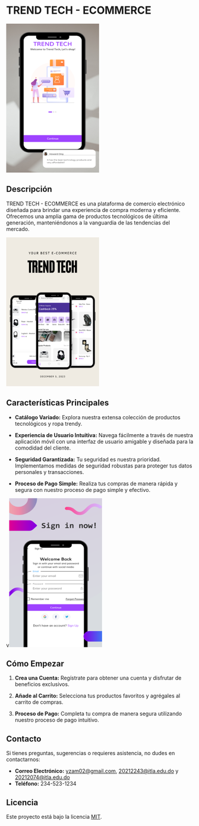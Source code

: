 # TREND TECH - ECOMMERCE

<img src="trendtech.png" alt="home" width="250" height="400" position="center">


## Descripción

TREND TECH - ECOMMERCE es una plataforma de comercio electrónico diseñada para brindar una experiencia de compra moderna y eficiente. Ofrecemos una amplia gama de productos tecnológicos de última generación, manteniéndonos a la vanguardia de las tendencias del mercado.

<img src="products (1).png" alt="products" width="250" height="400" position="center">


## Características Principales

- **Catálogo Variado:** Explora nuestra extensa colección de productos tecnológicos y ropa trendy.
  
- **Experiencia de Usuario Intuitiva:** Navega fácilmente a través de nuestra aplicación móvil con una interfaz de usuario amigable y diseñada para la comodidad del cliente.

- **Seguridad Garantizada:** Tu seguridad es nuestra prioridad. Implementamos medidas de seguridad robustas para proteger tus datos personales y transacciones.

- **Proceso de Pago Simple:** Realiza tus compras de manera rápida y segura con nuestro proceso de pago simple y efectivo.

v<img src="signin.png" alt="signin" width="250" height="400" position="center">


## Cómo Empezar

1. **Crea una Cuenta:** Regístrate para obtener una cuenta y disfrutar de beneficios exclusivos.

2. **Añade al Carrito:** Selecciona tus productos favoritos y agrégales al carrito de compras.

3. **Proceso de Pago:** Completa tu compra de manera segura utilizando nuestro proceso de pago intuitivo.


## Contacto

Si tienes preguntas, sugerencias o requieres asistencia, no dudes en contactarnos:

- **Correo Electrónico:** yzam02@gmail.com, 20212243@itla.edu.do y 20212074@itla.edu.do
- **Teléfono:** 234-523-1234

## Licencia

Este proyecto está bajo la licencia [MIT](LICENSE).